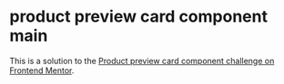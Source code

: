 # product preview card component main
 This is a solution to the [Product preview card component challenge on Frontend Mentor](https://www.frontendmentor.io/challenges/product-preview-card-component-GO7UmttRfa).
